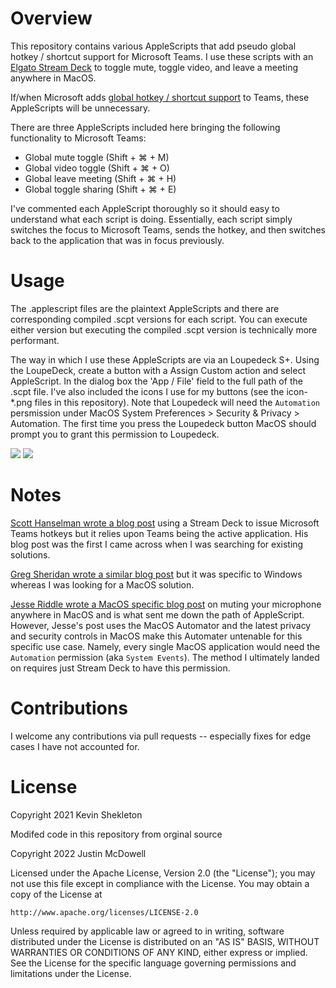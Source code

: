 # Overview

This repository contains various AppleScripts that add pseudo global hotkey / shortcut support for Microsoft Teams. I use these scripts with an [Elgato Stream Deck](https://www.elgato.com/en/stream-deck) to toggle mute, toggle video, and leave a meeting anywhere in MacOS.

If/when Microsoft adds [global hotkey / shortcut support](https://microsoftteams.uservoice.com/forums/555103-public/suggestions/31690408-register-global-hotkey) to Teams, these AppleScripts will be unnecessary.

There are three AppleScripts included here bringing the following functionality to Microsoft Teams:
- Global mute toggle (Shift + ⌘ + M)
- Global video toggle (Shift + ⌘ + O)
- Global leave meeting (Shift + ⌘ + H)
- Global toggle sharing (Shift + ⌘ + E)

I've commented each AppleScript thoroughly so it should easy to understand what each script is doing. Essentially, each script simply switches the focus to Microsoft Teams, sends the hotkey, and then switches back to the application that was in focus previously.

# Usage

The .applescript files are the plaintext AppleScripts and there are corresponding compiled .scpt versions for each script. You can execute either version but executing the compiled .scpt version is technically more performant.

The way in which I use these AppleScripts are via an Loupedeck S+. Using the LoupeDeck, create a button with a Assign Custom action and select AppleScript. In the dialog box the 'App / File' field to the full path of the .scpt file. I've also included the icons I use for my buttons (see the icon-*.png files in this repository). Note that Loupedeck will need the `Automation` persmission under MacOS System Preferences > Security & Privacy > Automation. The first time you press the Loupedeck button MacOS should prompt you to grant this permission to Loupedeck.

![](stream-deck-screenshot.png)
![](stream-deck-automation-permission-screenshot.png)

# Notes

[Scott Hanselman wrote a blog post](https://www.hanselman.com/blog/microsoft-teams-buttons-for-stream-deck-to-mute-share-hang-up-and-manage-cameras) using a Stream Deck to issue Microsoft Teams hotkeys but it relies upon Teams being the active application. His blog post was the first I came across when I was searching for existing solutions.

[Greg Sheridan wrote a similar blog post](https://greiginsydney.com/make-microsoft-teams-shortcuts-global/) but it was specific to Windows whereas I was looking for a MacOS solution.

[Jesse Riddle wrote a MacOS specific blog post](https://medium.com/macoclock/how-in-the-bleep-do-i-mute-my-mic-anywhere-on-macos-d2fa1185b13) on muting your microphone anywhere in MacOS and is what sent me down the path of AppleScript. However, Jesse's post uses the MacOS Automator and the latest privacy and security controls in MacOS make this Automater untenable for this specific use case. Namely, every single MacOS application would need the `Automation` permission (aka `System Events`). The method I ultimately landed on requires just Stream Deck to have this permission.

# Contributions

I welcome any contributions via pull requests -- especially fixes for edge cases I have not accounted for.

# License

Copyright 2021 Kevin Shekleton

Modifed code in this repository from orginal source

Copyright 2022 Justin McDowell

Licensed under the Apache License, Version 2.0 (the "License");
you may not use this file except in compliance with the License.
You may obtain a copy of the License at

    http://www.apache.org/licenses/LICENSE-2.0

Unless required by applicable law or agreed to in writing, software
distributed under the License is distributed on an "AS IS" BASIS,
WITHOUT WARRANTIES OR CONDITIONS OF ANY KIND, either express or implied.
See the License for the specific language governing permissions and
limitations under the License.
